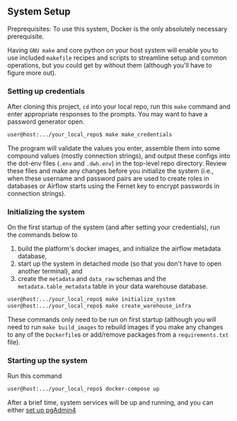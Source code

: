 ## System Setup

Preprequisites:
To use this system, Docker is the only absolutely necessary prerequisite.

Having `GNU make` and core python on your host system will enable you to use included `makefile` recipes and scripts to streamline setup and common operations, but you could get by without them (although you'll have to figure more out).

### Setting up credentials
After cloning this project, `cd` into your local repo, run this `make` command and enter appropriate responses to the prompts. You may want to have a password generator open.

```bash
user@host:.../your_local_repo$ make make_credentials
```

The program will validate the values you enter, assemble them into some compound values (mostly connection strings), and output these configs into the dot-env files (`.env` and `.dwh.env`) in the top-level repo directory. Review these files and make any changes before you initialize the system (i.e., when these username and password pairs are used to create roles in databases or Airflow starts using the Fernet key to encrypt passwords in connection strings).

### Initializing the system

On the first startup of the system (and after setting your credentials), run the commands below to
1. build the platform's docker images, and initialize the airflow metadata database,
2. start up the system in detached mode (so that you don't have to open another terminal), and
3. create the `metadata` and `data_raw` schemas and the `metadata.table_metadata` table in your data warehouse database.

```bash
user@host:.../your_local_repo$ make initialize_system
user@host:.../your_local_repo$ make create_warehouse_infra
```

These commands only need to be run on first startup (although you will need to run `make build_images` to rebuild images if you make any changes to any of the `Dockerfile`s or add/remove packages from a `requirements.txt` file).

### Starting up the system

Run this command

```bash
user@host:.../your_local_repo$ docker-compose up
```

After a brief time, system services will be up and running, and you can either [set up pgAdmin4](/setup/pgAdmin4)